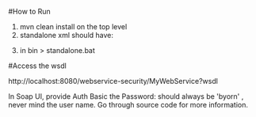 #How to Run

1) mvn clean install on the top level
2) standalone xml should have:
<!--
                        <login-module code="byorns.com.login.module.DelegationLoginModule" flag="required">
                            <module-option name="password-stacking" value="useFirstPass"/>
                        </login-module>
                        -->
3) in bin > standalone.bat

#Access the wsdl

http://localhost:8080/webservice-security/MyWebService?wsdl



In Soap UI, provide Auth Basic
the Password: should always be 'byorn' , never mind the user name.
Go through source code for more information.

